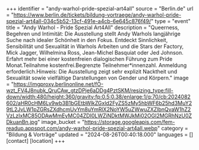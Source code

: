 +++
identifier = "andy-warhol-pride-spezial-art4all"
source = "Berlin.de"
url = "https://www.berlin.de/tickets/bildung-vortraege/andy-warhol-pride-spezial-art4all-034c5b52-13cf-491e-a4cb-6e645c876f49/"
type = "event"
title = "Andy Warhol - Pride Spezial Art4All"
description = "Queerness, Begehren und Intimität: Die Ausstellung stellt Andy Warhols langjährige Suche nach idealer Schönheit in den Fokus. Entdeckt Sinnlichkeit, Sensibilität und Sexualität in Warhols Arbeiten und die Stars der Factory, Mick Jagger, Wilhelmina Ross, Jean-Michel Basquiat oder Jed Johnson. Erfahrt mehr bei einer kostenfreien dialogischen Führung zum Pride Monat.Teilnahme kostenfrei.Begrenzte Teilnehmer*innenzahl. Anmeldung erforderlich.Hinweis: Die Ausstellung zeigt sehr explizit Nacktheit und Sexualität sowie vielfältige Darstellungen von Gender und Körpern."
image = "https://imgproxy.berlinonline.net/fO-wzt_FV4J8nubk_QruCAw_gtzDPje6aDDg4PztSKM/resizing_type:fill-down/width:480/height:360/gravity:fp:0.5:0.38/enlarge:1/q:70/cb:2024082602/aHR0cHM6Ly9wb3B1bGEtbWlkZGxld2FyZS5zMy5hbWF6b25hd3MuY29tL2JvLW1pZGRsZXdhcmUvYm8uYmRlX2NoYW5uZWwuZXZlbnQvaW1hZ2VzLzIxMC85ODAwMmEyMC04ZDI0LWZiNDktMWJkMi02OGI2MGRhNzU0ZDkuanBn.jpg"
image_bucket = "https://storage.googleapis.com/fem-readup.appspot.com/andy-warhol-pride-spezial-art4all.webp"
category = "Bildung & Vorträge"
updated = "2024-08-26T00:40:18.000"
languages = []
[contact]
[location]
+++